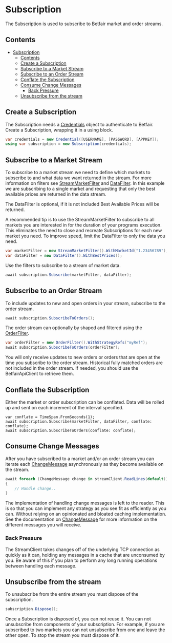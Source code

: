 # Subscription
The Subscription is used to subscribe to Betfair market and order streams.

## Contents
- [Subscription](#subscription)
	- [Contents](#contents)
	- [Create a Subscription](#create-a-subscription)
	- [Subscribe to a Market Stream](#subscribe-to-a-market-stream)
	- [Subscribe to an Order Stream](#subscribe-to-an-order-stream)
	- [Conflate the Subscription](#conflate-the-subscription)
	- [Consume Change Messages](#consume-change-messages)
		- [Back Pressure](#back-pressure)
	- [Unsubscribe from the stream](#unsubscribe-from-the-stream)

## Create a Subscription
The Subscription needs a [Credentials](/docs/Authentication.md) object to authenticate to Betfair.  
Create a Subscription, wrapping it in a using block.
```csharp
var credentials = new Credential([USERNAME], [PASSWORD], [APPKEY]);
using var subscription = new Subscription(credentials);
```

## Subscribe to a Market Stream
To subscribe to a market stream we need to define which markets to subscribe to and what data we want returned in the stream.
For more information on filters see [StreamMarketFilter](/docs/StreamMarketFilter.md) and [DataFilter](/docs/MarketFilter.md).
In this example we are subscribing to a single market and requesting that only the best available prices are returned in the data stream.

The DataFilter is optional, if it is not included Best Available Prices will be returned.

A recommended tip is to use the StreamMarketFilter to subscribe to all markets you are interested in for the duration of your programs execution. This eliminates the need to close and recreate Subscriptions for each new market you need. To improve speed, limit the DataFilter to only the data you need. 
```csharp
var marketFilter = new StreamMarketFilter().WithMarketId("1.23456789");
var dataFilter = new DataFilter().WithBestPrices();
```

Use the filters to subscribe to a stream of market data.
```csharp
await subscription.Subscribe(marketFilter, dataFilter);
```

## Subscribe to an Order Stream
To include updates to new and open orders in your stream, subscribe to the order stream.
```csharp
await subscription.SubscribeToOrders();
```
The order stream can optionally by shaped and filtered using the [OrderFilter](/docs/OrderFilter.md).
```csharp
var orderFilter = new OrderFilter().WithStrategyRefs("myRef");
await subscription.SubscribeToOrders(orderFilter);
```

You will only receive updates to new orders or orders that are open at the time you subscribe to the order stream. Historical fully matched orders are not included in the order stream. If needed, you should use the BetfairApiClient to retrieve them. 

## Conflate the Subscription
Either the market or order subscription can be conflated. Data will be rolled up and sent on each increment of the interval specified.
```charp
var conflate = TimeSpan.FromSeconds(1);
await subscription.Subscribe(marketFilter, dataFilter, conflate: conflate);
await subscription.SubscribeToOrders(conflate: conflate);
```

## Consume Change Messages
After you have subscribed to a market and/or an order stream you can iterate each [ChangeMessage](/docs/ChangeMessage.md) asynchronously as they become available on the stream. 
```csharp
await foreach (ChangeMessage change in streamClient.ReadLines(default))
{
	// Handle change..
}
```
The implementation of handling change messages is left to the reader. This is so that you can implement any strategy as you see fit as efficiently as you can. Without relying on an opinionated and bloated caching implementation. See the documentation on [ChangeMessage](/docs/ChangeMessage.md) for more information on the different messages you will receive.

### Back Pressure
The StreamClient takes changes off of the underlying TCP connection as quickly as it can, holding any messages in a cache that are unconsumed by you. Be aware of this if you plan to perform any long running operations between handling each message.

## Unsubscribe from the stream
To unsubscribe from the entire stream you must dispose of the subscription.
```csharp
subscription.Dispose();
```
Once a Subscription is disposed of, you can not reuse it.
You can not unsubscribe from components of your subscription. For example, if you are subscribed to two markets you can not unsubscribe from one and leave the other open. To stop the stream you must dispose of it. 
